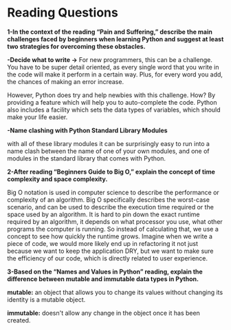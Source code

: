 # Reading Questions


**1-In the context of the reading “Pain and Suffering,” describe the main challenges faced by beginners when learning Python and suggest at least two strategies for overcoming these obstacles.**


**-Decide what to write ->** For new programmers, this can be a challenge. You have to be super detail oriented, as every single word that you write in the code will make it perform in a certain way. Plus, for every word you add, the chances of making an error increase.

However, Python does try and help newbies with this challenge. How? By providing a feature which will help you to auto-complete the code. Python also includes a facility which sets the data types of variables, which should make your life easier.


**-Name clashing with Python Standard Library Modules**


with all of these library modules it can be surprisingly easy to run into a name clash between the name of one of your own modules, and one of modules in the standard library that comes with Python.



**2-After reading “Beginners Guide to Big O,” explain the concept of time complexity and space complexity.**

Big O notation is used in computer science to describe the performance or complexity of an algorithm. Big O specifically describes the worst-case scenario, and can be used to describe the execution time required or the space used by an algorithm. It is hard to pin down the exact runtime required by an algorithm, it depends on what processor you use, what other programs the computer is running. So instead of calculating that, we use a concept to see how quickly the runtime grows. Imagine when we write a piece of code, we would more likely end up in refactoring it not just because we want to keep the application DRY, but we want to make sure the efficiency of our code, which is directly related to user experience.

**3-Based on the “Names and Values in Python” reading, explain the difference between mutable and immutable data types in Python.**


**mutable:** an object that allows you to change its values without changing its identity is a mutable object.

**immutable:** doesn't allow any change in the object once it has been created.